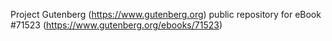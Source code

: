 Project Gutenberg (https://www.gutenberg.org) public repository
for eBook #71523 (https://www.gutenberg.org/ebooks/71523)
